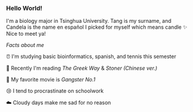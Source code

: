 ### Hello World!
I'm a biology major in Tsinghua University. Tang is my surname, and Candela is the name en español I picked for myself which means candle ✨  <br/>
Nice to meet ya!

*Facts about me*

⏰ I'm studying basic bioinformatics, spanish, and tennis this semester

🌿 Recently I'm reading *The Greek Way* & *Stoner (Chinese ver.)*

🎇 My favorite movie is *Gangster No.1*

😢 I tend to procrastinate on schoolwork

☁️ Cloudy days make me sad for no reason

<!--
**CandelaTang/CandelaTang** is a ✨ _special_ ✨ repository because its `README.md` (this file) appears on your GitHub profile.
